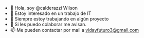 - 👋 Hola, soy @calderazzi Wilson
- 👀 Estoy interesado en un trabajo de IT
- 🌱 Siempre estoy trabajando en algún proyecto
- 💞️ Si les puedo colaborar me avisan.
- 📫 Me pueden contactar por mail a vidayfuturo3@gmail.com

<!---
calderazzi/calderazzi is a ✨ special ✨ repository because its `README.md` (this file) appears on your GitHub profile.
You can click the Preview link to take a look at your changes.
--->
